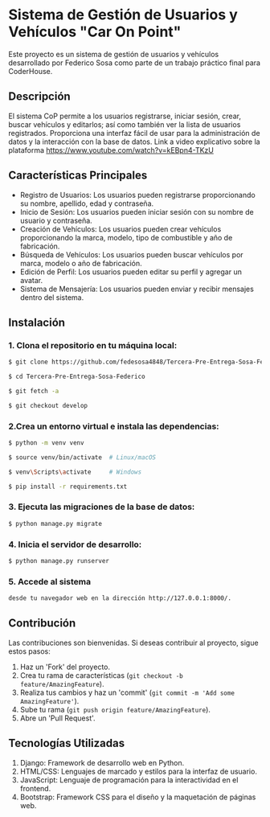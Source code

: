 # Sistema de Gestión de Usuarios y Vehículos "Car On Point"

Este proyecto es un sistema de gestión de usuarios y vehículos desarrollado por Federico Sosa como parte de un trabajo práctico final para CoderHouse.

## Descripción

El sistema CoP permite a los usuarios registrarse, iniciar sesión, crear, buscar vehículos y editarlos; así como también ver la lista de usuarios registrados. Proporciona una interfaz fácil de usar para la administración de datos y la interacción con la base de datos. Link a video explicativo sobre la plataforma https://www.youtube.com/watch?v=kEBpn4-TKzU

## Características Principales

- Registro de Usuarios: Los usuarios pueden registrarse proporcionando su nombre, apellido, edad y contraseña.
- Inicio de Sesión: Los usuarios pueden iniciar sesión con su nombre de usuario y contraseña.
- Creación de Vehículos: Los usuarios pueden crear vehículos proporcionando la marca, modelo, tipo de combustible y año de fabricación.
- Búsqueda de Vehículos: Los usuarios pueden buscar vehículos por marca, modelo o año de fabricación.
- Edición de Perfil: Los usuarios pueden editar su perfil y agregar un avatar.
- Sistema de Mensajería: Los usuarios pueden enviar y recibir mensajes dentro del sistema.

## Instalación

### 1. Clona el repositorio en tu máquina local:

```sh
$ git clone https://github.com/fedesosa4848/Tercera-Pre-Entrega-Sosa-Federico.git
```
```sh
$ cd Tercera-Pre-Entrega-Sosa-Federico
```
```sh
$ git fetch -a
```
```sh
$ git checkout develop
```

### 2.Crea un entorno virtual e instala las dependencias:

```sh
$ python -m venv venv
```
```sh
$ source venv/bin/activate  # Linux/macOS
```
```sh
$ venv\Scripts\activate     # Windows
```
```sh
$ pip install -r requirements.txt
```

### 3. Ejecuta las migraciones de la base de datos:

```sh
$ python manage.py migrate
```

### 4. Inicia el servidor de desarrollo:

```sh
$ python manage.py runserver
```

### 5. Accede al sistema 
```sh
desde tu navegador web en la dirección http://127.0.0.1:8000/.
```

## Contribución
Las contribuciones son bienvenidas. Si deseas contribuir al proyecto, sigue estos pasos:

1. Haz un 'Fork' del proyecto.
2. Crea tu rama de características (`git checkout -b feature/AmazingFeature`).
3. Realiza tus cambios y haz un 'commit' (`git commit -m 'Add some AmazingFeature'`).
4. Sube tu rama (`git push origin feature/AmazingFeature`).
5. Abre un 'Pull Request'.


## Tecnologías Utilizadas

1. Django: Framework de desarrollo web en Python.
2. HTML/CSS: Lenguajes de marcado y estilos para la interfaz de usuario.
3. JavaScript: Lenguaje de programación para la interactividad en el frontend.
4. Bootstrap: Framework CSS para el diseño y la maquetación de páginas web.








